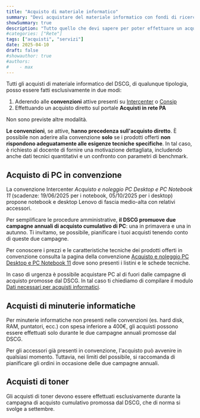 ```yaml
---
title: "Acquisto di materiale informatico"
summary: "Devi acquistare del materiale informatico con fondi di ricerca e non sai come fare? Leggi questa guida."
showSummary: true
description: "Tutto quello che devi sapere per poter effettuare un acquisto di materiale informatico con fondi di ricerca"
#categories: ["Rete"]
tags: ["acquisti", "servizi"]
date: 2025-04-10
draft: false
#showauthor: true
#authors:
#    - max
---
```


Tutti gli acquisti di materiale informatico del DSCG, di qualunque tipologia, posso essere fatti esclusivamente in due modi:

1. Aderendo alle **convenzioni** attive presenti su [Intercenter](https://intercenter.regione.emilia-romagna.it/servizi-pa/convenzioni/convenzioni-ordinate-per-categoria-merceologica/convenzioni-attive-categoria-hardware-software-servizi-ict) o [Consip](https://www.acquistinretepa.it/opencms/opencms/vetrina_iniziative.html?filter=CO)
2. Effettuando un acquisto diretto sul portale **Acquisti in rete PA**

Non sono previste altre modalità.

**Le convenzioni**, se attive, **hanno precedenza sull'acquisto diretto**.
È possibile non aderire alla convenzione **solo** se i prodotti offerti **non rispondono adeguatamente alle esigenze tecniche specifiche**. In tal caso, è richiesto al docente di fornire una motivazione dettagliata, includendo anche dati tecnici quantitativi e un confronto con parametri di benchmark.

## Acquisto di PC in convenzione

La convenzione Intercenter *Acquisto e noleggio PC Desktop e PC Notebook 11* (scadenze: 19/06/2025 per i notebook, 05/10/2025 per i desktop) propone notebook e desktop Lenovo di fascia medio-alta con relativi accessori.

Per semplificare le procedure amministrative, **il DSCG promuove due campagne annuali di acquisto cumulativo di PC**: una in primavera e una in autunno. Ti invitamo, se possibile, pianificare i tuoi acquisti tenendo conto di queste due campagne.

Per conoscere i prezzi e le caratteristiche tecniche dei prodotti offerti in convenzione consulta la pagina della convenzione [Acquisto e noleggio PC Desktop e PC Notebook 11](https://intercenter.regione.emilia-romagna.it/servizi-pa/convenzioni/convenzioni-attive/2023/pc-desktop-11/acquisto-e-noleggio-pc-desktop-e-pc-notebook-11) dove sono presenti i listini e le schede tecniche.

In caso di urgenza è possibile acquistare PC al di fuori dalle campagne di acquisto promosse dal DSCG. In tal caso ti chiediamo di compilare il modulo [Dati necessari per acquisti informatici](https://docs.google.com/forms/d/e/1FAIpQLSfpZtKP5Hq1NKI66wTgQ2Ii1EOh0U9hspbGMWs7Uvldy4N4TQ/viewform).


## Acquisti di minuterie informatiche

Per minuterie informatiche non presenti nelle convenzioni (es. hard disk, RAM, puntatori, ecc.) con spesa inferiore a 400€, gli acquisti possono essere effettuati solo durante le due campagne annuali promosse dal DSCG.

Per gli accessori già presenti in convenzione, l'acquisto può avvenire in qualsiasi momento. Tuttavia, nei limiti del possibile, si raccomanda di pianificare gli ordini in occasione delle due campagne annuali.

## Acquisti di toner

Gli acquisti di toner devono essere effettuati esclusivamente durante la campagna di acquisto cumulativo promossa dal DSCG, che di norma si svolge a settembre.
